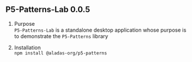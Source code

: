 ## P5-Patterns-Lab 0.0.5
1. Purpose\
   `P5-Patterns-Lab` is a standalone desktop application whose purpose is to demonstrate the `P5-Patterns` library
      
	
3. Installation  
   `npm install @aladas-org/p5-patterns`    